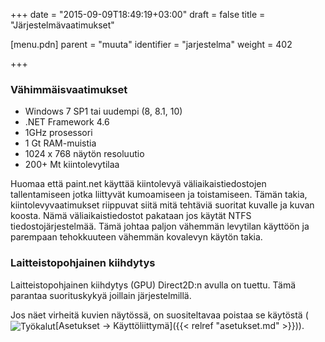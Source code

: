 +++
date = "2015-09-09T18:49:19+03:00"
draft = false
title = "Järjestelmävaatimukset"

[menu.pdn]
	parent = "muuta"
	identifier = "jarjestelma"
	weight = 402

+++

### Vähimmäisvaatimukset

*	Windows 7 SP1 tai uudempi (8, 8.1, 10)
*	.NET Framework 4.6
*	1GHz prosessori
*	1 Gt RAM-muistia
*	1024 x 768 näytön resoluutio
*	200+ Mt kiintolevytilaa

Huomaa että paint.net käyttää kiintolevyä väliaikaistiedostojen tallentamiseen jotka liittyvät kumoamiseen ja toistamiseen. Tämän takia, kiintolevyvaatimukset riippuvat
siitä mitä tehtäviä suoritat kuvalle ja kuvan koosta. Nämä väliaikaistiedostot pakataan jos käytät NTFS tiedostojärjestelmää. Tämä johtaa paljon vähemmän levytilan käyttöön
ja parempaan tehokkuuteen vähemmän kovalevyn käytön takia.

### Laitteistopohjainen kiihdytys

Laitteistopohjainen kiihdytys (GPU) Direct2D:n avulla on tuettu. Tämä parantaa suorituskykyä joillain järjestelmillä.

Jos näet virheitä kuvien näytössä, on suositeltavaa poistaa se käytöstä \(<img style="vertical-align: middle;" src="/resurssit/tyokalut/tools.png" alt="Työkalut" />[Asetukset &rarr; Käyttöliittymä]({{< relref "asetukset.md" >}})\).
